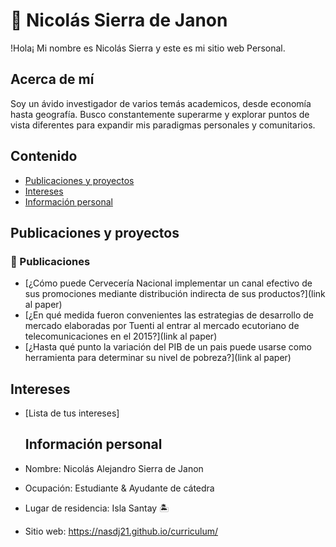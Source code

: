 # 🦍 Nicolás Sierra de Janon 
!Hola¡ Mi nombre es Nicolás Sierra y este es mi sitio web Personal.

## Acerca de mí
Soy un ávido investigador de varios temás academicos, desde economía hasta geografía. Busco constantemente superarme y explorar puntos de vista diferentes para expandir mis paradigmas personales y comunitarios.

## Contenido
* [Publicaciones y proyectos](#publicaciones-y-proyectos)
* [Intereses](#intereses)
* [Información personal](#información-personal)

## Publicaciones y proyectos
### 📄 Publicaciones
- [¿Cómo puede Cervecería Nacional implementar un canal efectivo de sus promociones mediante distribución indirecta de sus productos?](link al paper)
- [¿En qué medida fueron convenientes las estrategias de desarrollo de mercado elaboradas por Tuenti al entrar al mercado ecutoriano de telecomunicaciones en el 2015?](link al paper)
- [¿Hasta qué punto la variación del PIB de un pais puede usarse como herramienta para determinar su nivel de pobreza?](link al paper)

  
## Intereses
* [Lista de tus intereses]

  ## Información personal
* Nombre: Nicolás Alejandro Sierra de Janon
* Ocupación: Estudiante & Ayudante de cátedra
* Lugar de residencia: Isla Santay 🏝️
* Sitio web: https://nasdj21.github.io/curriculum/
